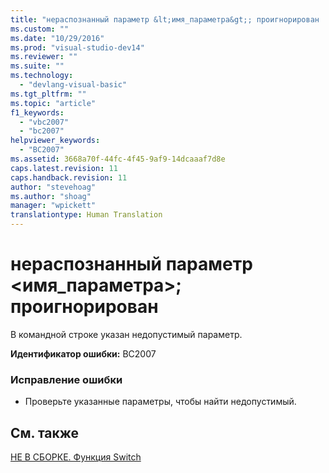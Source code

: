 ```yaml
---
title: "нераспознанный параметр &lt;имя_параметра&gt;; проигнорирован | Microsoft Docs"
ms.custom: ""
ms.date: "10/29/2016"
ms.prod: "visual-studio-dev14"
ms.reviewer: ""
ms.suite: ""
ms.technology: 
  - "devlang-visual-basic"
ms.tgt_pltfrm: ""
ms.topic: "article"
f1_keywords: 
  - "vbc2007"
  - "bc2007"
helpviewer_keywords: 
  - "BC2007"
ms.assetid: 3668a70f-44fc-4f45-9af9-14dcaaaf7d8e
caps.latest.revision: 11
caps.handback.revision: 11
author: "stevehoag"
ms.author: "shoag"
manager: "wpickett"
translationtype: Human Translation
---
```

# нераспознанный параметр &lt;имя_параметра&gt;; проигнорирован
В командной строке указан недопустимый параметр.  
  
 **Идентификатор ошибки:** BC2007  
  
### Исправление ошибки  
  
-   Проверьте указанные параметры, чтобы найти недопустимый.  
  
## См. также  
 [НЕ В СБОРКЕ. Функция Switch](http://msdn.microsoft.com/ru-ru/8320196c-ad40-49d5-a9b8-d1af5dab652f)